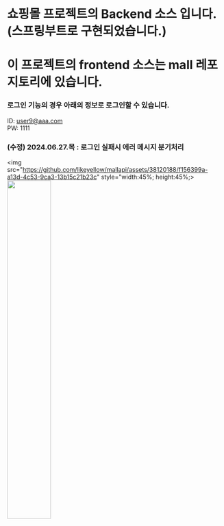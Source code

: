 # 쇼핑몰 프로젝트의 Backend 소스 입니다.(스프링부트로 구현되었습니다.)
# 이 프로젝트의 frontend 소스는 mall 레포지토리에 있습니다.

### 로그인 기능의 경우 아래의 정보로 로그인할 수 있습니다.
ID: user9@aaa.com <br>
PW: 1111

### (수정) 2024.06.27.목 : 로그인 실패시 에러 메시지 분기처리
  <img src="https://github.com/likeyellow/mallapi/assets/38120188/f156399a-a13d-4c53-9ca3-13b15c21b23c" style="width:45%;
    height:45%;><img src="https://github.com/likeyellow/mallapi/assets/38120188/e24c1e47-5b52-4fea-be52-ab5ea8b5de98" style="width=45%;
    height:45%;">


